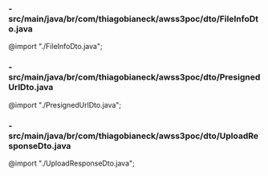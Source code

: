### - src/main/java/br/com/thiagobianeck/awss3poc/dto/FileInfoDto.java
@import "./FileInfoDto.java";

### - src/main/java/br/com/thiagobianeck/awss3poc/dto/PresignedUrlDto.java
@import "./PresignedUrlDto.java";

### - src/main/java/br/com/thiagobianeck/awss3poc/dto/UploadResponseDto.java
@import "./UploadResponseDto.java";